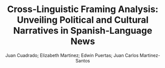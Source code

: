 ---
paperId: 33
author: Juan Cuadrado; Elizabeth Martinez; Edwin Puertas; Juan Carlos Martinez-Santos
publicationauthor: Cuadrado, J. et al.
title: "Cross-Linguistic Framing Analysis: Unveiling Political and Cultural Narratives in Spanish-Language News"
pdf: Juan_Cuadrado.pdf
poster: --
alt: --
type: Poster
topic: Computational Social Science and Cultural Analytics
subtopic: Multilinguality and Language Diversity
link: https://research.latinxinai.org/papers/naacl/2024/pdf/Juan_Cuadrado.pdf
conference: naacl
year: 2024
tags: naacl-2024
location: Mexico City, Mexico
---